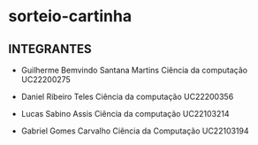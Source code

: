 # sorteio-cartinha

## INTEGRANTES

- Guilherme Bemvindo Santana Martins Ciência da computação UC22200275

- Daniel Ribeiro Teles Ciência da computação UC22200356

- Lucas Sabino Assis Ciência da computação UC22103214

- Gabriel Gomes Carvalho Ciência da Computação UC22103194
